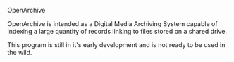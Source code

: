 OpenArchive
  
OpenArchive is intended as a Digital Media Archiving System capable of indexing a large quantity of records linking to files stored on a shared drive.

This program is still in it's early development and is not ready to be used in the wild.
